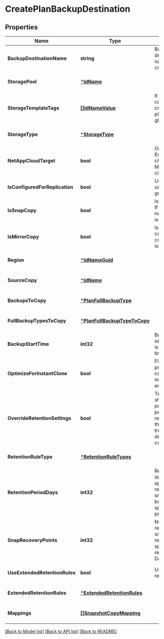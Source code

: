 # CreatePlanBackupDestination

## Properties
Name | Type | Description | Notes
------------ | ------------- | ------------- | -------------
**BackupDestinationName** | **string** | Backup destination details. Enter the name during creation. | [default to null]
**StoragePool** | [***IdName**](IdName.md) |  | [optional] [default to null]
**StorageTemplateTags** | [**[]IdNameValue**](IdNameValue.md) | It is used in Global config template plan creation. Needs in plan creation on global commcell | [optional] [default to null]
**StorageType** | [***StorageType**](StorageType.md) |  | [optional] [default to null]
**NetAppCloudTarget** | **bool** | Only for snap copy. Enabling this changes SVM Mapping  to NetApp cloud targets only. | [optional] [default to null]
**IsConfiguredForReplication** | **bool** | Used if the copy is used for replication group | [optional] [default to null]
**IsSnapCopy** | **bool** | Is this a snap copy? If isMirrorCopy is not set, then default is Vault/Replica. | [optional] [default to null]
**IsMirrorCopy** | **bool** | Is this a mirror copy? Only considered when isSnapCopy is true. | [optional] [default to null]
**Region** | [***IdNameGuid**](IdNameGUID.md) |  | [optional] [default to null]
**SourceCopy** | [***IdName**](IdName.md) |  | [optional] [default to null]
**BackupsToCopy** | [***PlanFullBackupType**](PlanFullBackupType.md) |  | [optional] [default to null]
**FullBackupTypesToCopy** | [***PlanFullBackupTypeToCopy**](PlanFullBackupTypeToCopy.md) |  | [optional] [default to null]
**BackupStartTime** | **int32** | Backup start time in seconds. The time is provided in unix time format. | [optional] [default to null]
**OptimizeForInstantClone** | **bool** | Flag to specify if primary storage is copy data management enabled. | [optional] [default to null]
**OverrideRetentionSettings** | **bool** | Tells if this copy should use storage pool retention period days or the retention defined for this copy. Set as true to use retention defined on this copy. | [optional] [default to null]
**RetentionRuleType** | [***RetentionRuleTypes**](RetentionRuleTypes.md) |  | [optional] [default to null]
**RetentionPeriodDays** | **int32** | Retention period in days. -1 can be specified for infinite retention. If this and snapRecoveryPoints both are not specified, this takes  precedence. | [optional] [default to 30]
**SnapRecoveryPoints** | **int32** | Number of snap recovery points for snap copy for retention. Can be specified instead of retention period in Days for snap copy. | [optional] [default to null]
**UseExtendedRetentionRules** | **bool** | Use extended retention rules | [optional] [default to null]
**ExtendedRetentionRules** | [***ExtendedRetentionRules**](ExtendedRetentionRules.md) |  | [optional] [default to null]
**Mappings** | [**[]SnapshotCopyMapping**](SnapshotCopyMapping.md) |  | [optional] [default to null]

[[Back to Model list]](../README.md#documentation-for-models) [[Back to API list]](../README.md#documentation-for-api-endpoints) [[Back to README]](../README.md)

